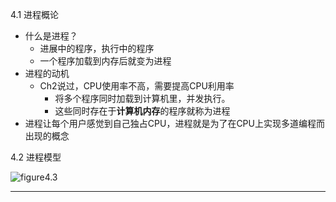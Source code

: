 4.1 进程概论
* 什么是进程？
  * 进展中的程序，执行中的程序
  * 一个程序加载到内存后就变为进程
* 进程的动机
  * Ch2说过，CPU使用率不高，需要提高CPU利用率
    * 将多个程序同时加载到计算机里，并发执行。
    * 这些同时存在于**计算机内存**的程序就称为进程
* 进程让每个用户感觉到自己独占CPU，进程就是为了在CPU上实现多道编程而出现的概念

4.2 进程模型

![][figure4-3]






















--------------------------------

[figure4-3]:/img/4_3.png "figure4.3"
